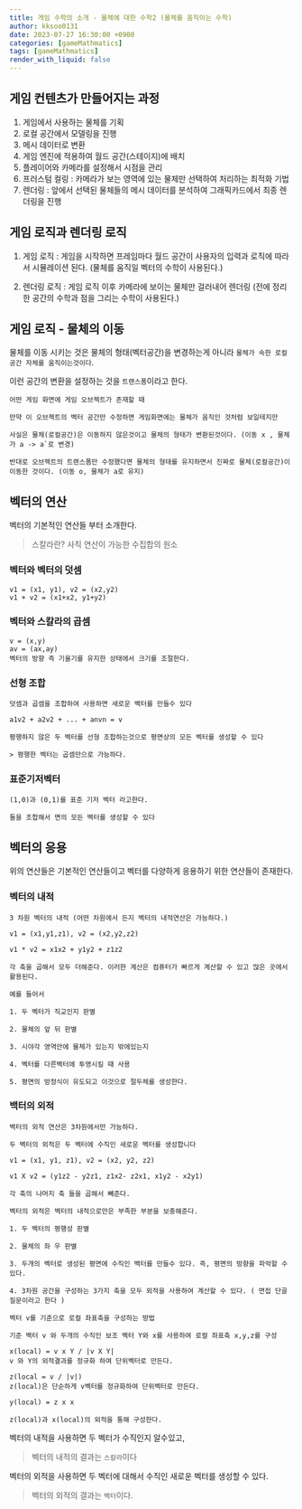 ```yaml
---
title: 게임 수학의 소개 - 물체에 대한 수학2 (물체를 움직이는 수학)
author: kksoo0131
date: 2023-07-27 16:30:00 +0900
categories: [gameMathmatics]
tags: [gameMathmatics]
render_with_liquid: false
---
```


## 게임 컨텐츠가 만들어지는 과정

1. 게임에서 사용하는 물체를 기획 
2. 로컬 공간에서 모델링을 진행
3. 메시 데이터로 변환 
4. 게임 엔진에 적용하여 월드 공간(스테이지)에 배치
5. 플레이어와 카메라를 설정해서 시점을 관리
6. 프러스텀 컬링 : 카메라가 보는 영역에 있는 물체만 선택하여 처리하는 최적화 기법 
7. 렌더링 : 앞에서 선택된 물체들의 메시 데이터를 분석하여 그래픽카드에서 최종 렌더링을 진행


## 게임 로직과 렌더링 로직

1. 게임 로직 : 게임을 시작하면 프레임마다 월드 공간이 사용자의 입력과 로직에 따라서 시뮬레이션 된다. (물체를 움직일 벡터의 수학이 사용된다.)

2. 렌더링 로직 : 게임 로직 이후 카메라에 보이는 물체만 걸러내어 렌더링 (전에 정리한 공간의 수학과 점을 그리는 수학이 사용된다.)


## 게임 로직 - 물체의 이동

물체를 이동 시키는 것은 물체의 형태(벡터공간)을 변경하는게 아니라 `물체가 속한 로컬공간 자체를 움직이는것이다`.

이런 공간의 변환을 설정하는 것을 `트랜스폼`이라고 한다.

    어떤 게임 화면에 게임 오브젝트가 존재할 때

    만약 이 오브젝트의 벡터 공간만 수정하면 게임화면에는 물체가 움직인 것처럼 보일테지만

    사실은 물체(로컬공간)은 이동하지 않은것이고 물체의 형태가 변환된것이다. (이동 x , 물체가 a -> a`로 변경)

    반대로 오브젝트의 트랜스폼만 수정했다면 물체의 형태를 유지하면서 진짜로 물체(로컬공간)이 이동한 것이다. (이동 o, 물체가 a로 유지)

    

## 벡터의 연산
벡터의 기본적인 연산들 부터 소개한다.
> 스칼라란? 사칙 연산이 가능한 수집합의 원소

### 벡터와 벡터의 덧셈
    v1 = (x1, y1), v2 = (x2,y2)
    v1 + v2 = (x1+x2, y1+y2)

### 벡터와 스칼라의 곱셈
    v = (x,y)
    av = (ax,ay)
    벡터의 방향 즉 기울기를 유지한 상태에서 크기를 조절한다.

### 선형 조합

    덧셈과 곱셈을 조합하여 사용하면 새로운 벡터를 만들수 있다

    a1v2 + a2v2 + ... + anvn = v

    평행하지 않은 두 벡터를 선형 조합하는것으로 평면상의 모든 벡터를 생성할 수 있다

    > 평행한 벡터는 곱셈만으로 가능하다.

### 표준기저벡터
    
    (1,0)과 (0,1)를 표준 기저 벡터 라고한다.
    
    둘을 조합해서 면의 모든 벡터를 생성할 수 있다


## 벡터의 응용

위의 연산들은 기본적인 연산들이고 벡터를 다양하게 응용하기 위한 연산들이 존재한다.


### 벡터의 내적

    3 차원 벡터의 내적 (어떤 차원에서 든지 벡터의 내적연산은 가능하다.)

    v1 = (x1,y1,z1), v2 = (x2,y2,z2)

    v1 * v2 = x1x2 + y1y2 + z1z2

    각 축을 곱해서 모두 더해준다. 이러한 계산은 컴퓨터가 빠르게 계산할 수 있고 많은 곳에서 활용된다. 

    예를 들어서

    1. 두 벡터가 직교인지 판별

    2. 물체의 앞 뒤 판별

    3. 시야각 영역안에 물체가 있는지 밖에있는지 

    4. 벡터를 다른벡터에 투영시킬 때 사용 
    
    5. 평면의 방정식이 유도되고 이것으로 절두체를 생성한다.


### 백터의 외적

    벡터의 외적 연산은 3차원에서만 가능하다.

    두 벡터의 외적은 두 벡터에 수직인 새로운 벡터를 생성합니다

    v1 = (x1, y1, z1), v2 = (x2, y2, z2)

    v1 X v2 = (y1z2 - y2z1, z1x2- z2x1, x1y2 - x2y1)

    각 축의 나머지 축 들을 곱해서 빼준다.
    
    벡터의 외적은 벡터의 내적으로만은 부족한 부분을 보충해준다.

    1. 두 벡터의 평행성 판별

    2. 물체의 좌 우 판별

    3. 두개의 벡터로 생성된 평면에 수직인 벡터를 만들수 있다. 즉, 평면의 방향을 파악할 수 있다.

    4. 3차원 공간을 구성하는 3가지 축을 모두 외적을 사용하여 계산할 수 있다. ( 면접 단골 질문이라고 한다 )

    벡터 v를 기준으로 로컬 좌표축을 구성하는 방법
    
    기준 벡터 v 와 두개의 수직인 보조 벡터 Y와 x를 사용하여 로컬 좌표축 x,y,z를 구성

    x(local) = v x Y / |v X Y|
    v 와 Y의 외적결과를 정규화 하여 단위벡터로 만든다.

    z(local = v / |v|)
    z(local)은 단순하게 v벡터를 정규화하여 단위벡터로 만든다.

    y(local) = z x x

    z(local)과 x(local)의 외적을 통해 구성한다.    


벡터의 내적을 사용하면 두 벡터가 수직인지 알수있고,

> 벡터의 내적의 결과는 `스칼라`이다

벡터의 외적을 사용하면 두 벡터에 대해서 수직인 새로운 벡터를 생성할 수 있다.

> 벡터의 외적의 결과는 `벡터`이다.
    